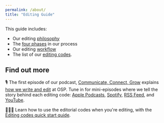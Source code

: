 ```yaml
---
permalink: /about/
title: "Editing Guide"
---
```


This guide includes:

* Our editing [philosophy](editing-philosophy.md)
* The [four phases](editing-phases.md) in our process
* Our editing [workflow](editing-workflow.md)
* The list of our [editing codes](editing-codes.md).

## Find out more

🎙 The first episode of our podcast, [Communicate, Connect, Grow](https://www.youtube.com/channel/UCK1FgQnuVwknf_CWenjZSMw) explains [how we write and edit](https://openstrategypartners.com/how-we-write-and-edit-at-osp-podcast-s1e1) at OSP. Tune in for mini-episodes where we tell the story behind each editing code: <a href="https://podcasts.apple.com/podcast/id1571261382" target="_blank" class="b_link" rel="noreferrer">Apple Podcasts</a>, <a href="https://open.spotify.com/show/3JRgwdSRC8knAdkMrU6jOb" target="_blank" class="b_link" rel="noreferrer">Spotify</a>, <a href="https://feeds.buzzsprout.com/1759592.rss" target="_blank" class="b_link" rel="noreferrer">RSS Feed</a>, and <a href="https://www.youtube.com/channel/UCK1FgQnuVwknf_CWenjZSMw" target="_blank" class="b_link" rel="noreferrer">YouTube</a>.

👩🏼‍🎓 Learn how to use the editorial codes when you're editing, with the [Editing codes quick start quide](https://openstrategypartners.com/editing-codes-quick-start-guide).
